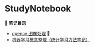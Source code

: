 # StudyNotebook

🥝 **笔记目录**

* [opencv 图像处理](./ComputerScience/OpenCV图像处理笔记.md) 🥥
* [机器学习概念整理（统计学习方法笔记）](%E7%BB%9F%E8%AE%A1%E5%AD%A6%E4%B9%A0%E6%96%B9%E6%B3%95%E7%AC%94%E8%AE%B0%EF%BC%88%E6%9D%B3%E4%B8%80%E7%99%BD%EF%BC%89.pdf)